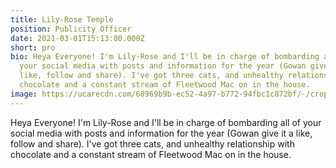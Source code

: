 ```yaml
---
title: Lily-Rose Temple
position: Publicity Officer
date: 2021-03-01T15:13:00.000Z
short: pro
bio: Heya Everyone! I'm Lily-Rose and I'll be in charge of bombarding all of
  your social media with posts and information for the year (Gowan give it a
  like, follow and share). I've got three cats, and unhealthy relationship with
  chocolate and a constant stream of Fleetwood Mac on in the house.
image: https://ucarecdn.com/68969b9b-ec52-4a97-b772-94fbc1c872bf/-/crop/750x500/0,135/-/preview/
---
```

Heya Everyone! I'm Lily-Rose and I'll be in charge of bombarding all of your social media with posts and information for the year (Gowan give it a like, follow and share). I've got three cats, and unhealthy relationship with chocolate and a constant stream of Fleetwood Mac on in the house.